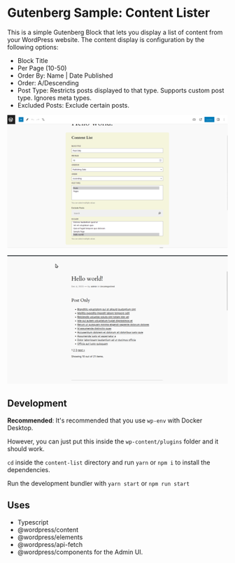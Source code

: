 # Gutenberg Sample: Content Lister

This is a simple Gutenberg Block that lets you display a list of content from your WordPress website. The content display is configuration by the following options:

- Block Title
- Per Page (10-50)
- Order By: Name | Date Published
- Order: A/Descending
- Post Type: Restricts posts displayed to that type. Supports custom post type. Ignores meta types.
- Excluded Posts: Exclude certain posts.

![editor](preview/editor.png)

![render](preview/render.png)


## Development

**Recommended**: It's recommended that you use `wp-env` with Docker Desktop. 

However, you can just put this inside the `wp-content/plugins` folder and it should work.

`cd` inside the `content-list` directory and run `yarn` or `npm i` to install the dependencies.

Run the development bundler with `yarn start` or `npm run start`

## Uses

- Typescript
- @wordpress/content
- @wordpress/elements
- @wordpress/api-fetch
- @wordpress/components for the Admin UI.